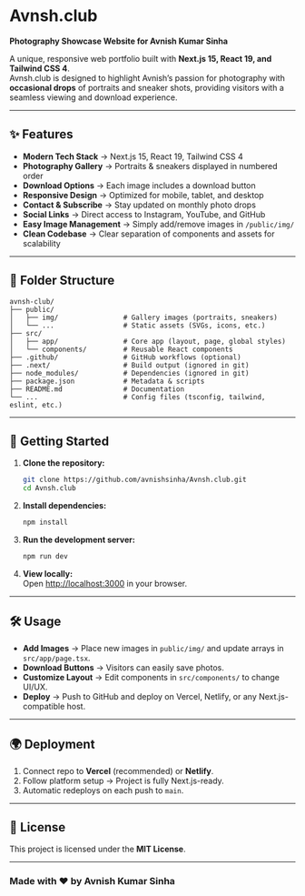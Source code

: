 # Avnsh.club  

**Photography Showcase Website for Avnish Kumar Sinha**  

A unique, responsive web portfolio built with **Next.js 15, React 19, and Tailwind CSS 4**.  
Avnsh.club is designed to highlight Avnish’s passion for photography with **occasional drops** of portraits and sneaker shots, providing visitors with a seamless viewing and download experience.

---

## ✨ Features  

- **Modern Tech Stack** → Next.js 15, React 19, Tailwind CSS 4  
- **Photography Gallery** → Portraits & sneakers displayed in numbered order  
- **Download Options** → Each image includes a download button  
- **Responsive Design** → Optimized for mobile, tablet, and desktop  
- **Contact & Subscribe** → Stay updated on monthly photo drops  
- **Social Links** → Direct access to Instagram, YouTube, and GitHub  
- **Easy Image Management** → Simply add/remove images in `/public/img/`  
- **Clean Codebase** → Clear separation of components and assets for scalability  

---

## 📂 Folder Structure  

```
avnsh-club/
├── public/
│   ├── img/                # Gallery images (portraits, sneakers)
│   └── ...                 # Static assets (SVGs, icons, etc.)
├── src/
│   ├── app/                # Core app (layout, page, global styles)
│   └── components/         # Reusable React components
├── .github/                # GitHub workflows (optional)
├── .next/                  # Build output (ignored in git)
├── node_modules/           # Dependencies (ignored in git)
├── package.json            # Metadata & scripts
├── README.md               # Documentation
└── ...                     # Config files (tsconfig, tailwind, eslint, etc.)
```

---

## 🚀 Getting Started  

1. **Clone the repository:**  
   ```bash
   git clone https://github.com/avnishsinha/Avnsh.club.git
   cd Avnsh.club
   ```

2. **Install dependencies:**  
   ```bash
   npm install
   ```

3. **Run the development server:**  
   ```bash
   npm run dev
   ```

4. **View locally:**  
   Open [http://localhost:3000](http://localhost:3000) in your browser.  

---

## 🛠 Usage  

- **Add Images** → Place new images in `public/img/` and update arrays in `src/app/page.tsx`.  
- **Download Buttons** → Visitors can easily save photos.  
- **Customize Layout** → Edit components in `src/components/` to change UI/UX.  
- **Deploy** → Push to GitHub and deploy on Vercel, Netlify, or any Next.js-compatible host.  

---

## 🌍 Deployment  

1. Connect repo to **Vercel** (recommended) or **Netlify**.  
2. Follow platform setup → Project is fully Next.js-ready.  
3. Automatic redeploys on each push to `main`.  

---

## 📄 License  

This project is licensed under the **MIT License**.  

---

### Made with ❤️ by Avnish Kumar Sinha  
